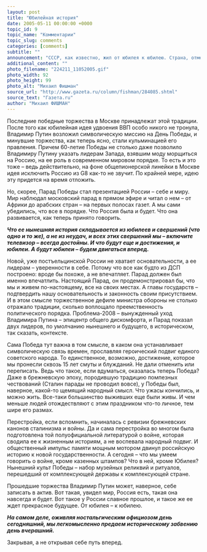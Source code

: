 ```yaml
---
layout: post
title: "Юбилейная история"
date: 2005-05-11 00:00:00 +0000
topic_id: 9
topic_name: "Комментарии"
topic_slug: comments
categories: [comments]
subtitle: ""
announcement: "СССР, как известно, жил от юбилея к юбилею. Страна, отменившая свое прошлое, круглыми датами поддерживала иллюзию будущего, как если бы время шло вперед. Юбилеи придавали новой советской истории цель, смысл, форму и объем. Чем больше цифра, увековеченная в названии очередного столичного проспекта, тем шире поступь коммунизма и громче праздник. Пять лет – это минимальный юбилей. Пятилетка – основной советский хронометр – это концепция «маленьких дат», которые, будто кубики, сложат в единое юбилейное целое советскую эпоху."
additional_content: ""
photo_filename: "224211_11052005.gif"
photo_width: 92
photo_height: 99
photo_alt: "Михаил Фишман"
source_url: "http://www.gazeta.ru/column/fishman/284085.shtml"
source_text: "Газета.ru"
author: "Михаил ФИШМАН"
---
```

Последние победные торжества в Москве принадлежат этой традиции. После того как юбилейная идея удвоения ВВП особо никого не тронула, Владимир Путин возложил символическую миссию на День Победы, и минувшие торжества, как теперь ясно, стали кульминацией его правления. Причем 60-летие Победы не столько даже позволило Владимиру Путину указать лидерам Запада, взявшим моду морщиться на Россию, на ее роль в современном мировом порядке. То есть и это тоже – ведь действительно, на фоне общепионерской линейки в Москве идея исключить Россию из G8 как-то не звучит. По крайней мере, идею эту придется на время отложить.

Но, скорее, Парад Победы стал презентацией России – себе и миру. Мир наблюдал московский парад в прямом эфире и читал о нем – от Африки до арабских стран – на первых полосах газет. А мы сами убедились, что все в порядке. Что Россия была и будет. Что она развивается, как теперь принято говорить.

<strong><em>Что ее нынешняя история складывается из юбилеев и свершений (что одно и то же), а не из неудач, и всех этих свершений мы – включите телевизор – всегда достойны. И что будут еще и достижения, и юбилеи. А будут юбилеи – будем двигаться вперед.</em></strong>

Новой, уже постъельцинской России не хватает основательности, а ее лидерам – уверенности в себе. Потому что все как будто из ДСП построено: вроде бы похоже, а не впечатляет. Парад должен был именно впечатлить. Настоящий Парад, он продемонстрировал бы, что мы и живем по-настоящему, все на своих местах. А главы государств – подтвердить нашу основательность и законность своим присутствием. И в этом смысле торжественное дефиле министра обороны не столько отражало традиции, сколько воплощало преемственность политического порядка. Проблема-2008 – вынужденный уход Владимира Путина – эпицентр общего дискомфорта, и Парад показал двух лидеров, по умолчанию нынешнего и будущего, в историческом, так сказать, контексте.

Сама Победа тут важна в том смысле, в каком она устанавливает символическую связь времен, прославляя героический подвиг единого советского народа. То единственное, возможно, достижение, которое мы пронесли сквозь 15 лет смуты и блужданий. Не дали отменить или переписать. Ведь что такое, если вдуматься, оказалась теперь Победа? Даже в брежневскую эпоху, породившую традицию помпезных чествований (Сталин парады не проводил вовсе), у Победы был, наверное, какой-то щемящий народный смысл. Что ужасы кончились, и можно жить. Все-таки большинство выживших еще были живы. И чем меньше людей отождествляют с этим праздником что-то личное, тем шире его размах.

Перестройка, если вспомнить, начиналась с ревизии брежневских канонов сталинизма и войны. Да и сама перестройка во многом была подготовлена той полуофициальной литературой о войне, которая сводила ее к жизненным историям, а не воспевала народный подвиг. И общественный импульс памяти мощным мотором двинул российскую историю к новой государственности. А сегодня – что мы умеем говорить о войне, кроме казенных штампов? Что в ней, кроме Юбилея? Нынешний культ Победы – набор музейных реликвий и ритуалов, перешедший от комплексующей державы к комплексующей стране.

Прошедшие торжества Владимир Путин может, наверное, себе записать в актив. Вот такая, увидел мир, Россия есть, такая она навсегда и будет. Вот такое у России славное прошлое, и такое же ее ждет прекрасное будущее. От юбилея – к юбилею.

<strong><em>На самом деле, оживляя ностальгическим официозом день сегодняшний, мы легкомысленно предаем историческому забвению день вчерашний.</em></strong>

Закрывая, а не открывая себе путь вперед.
